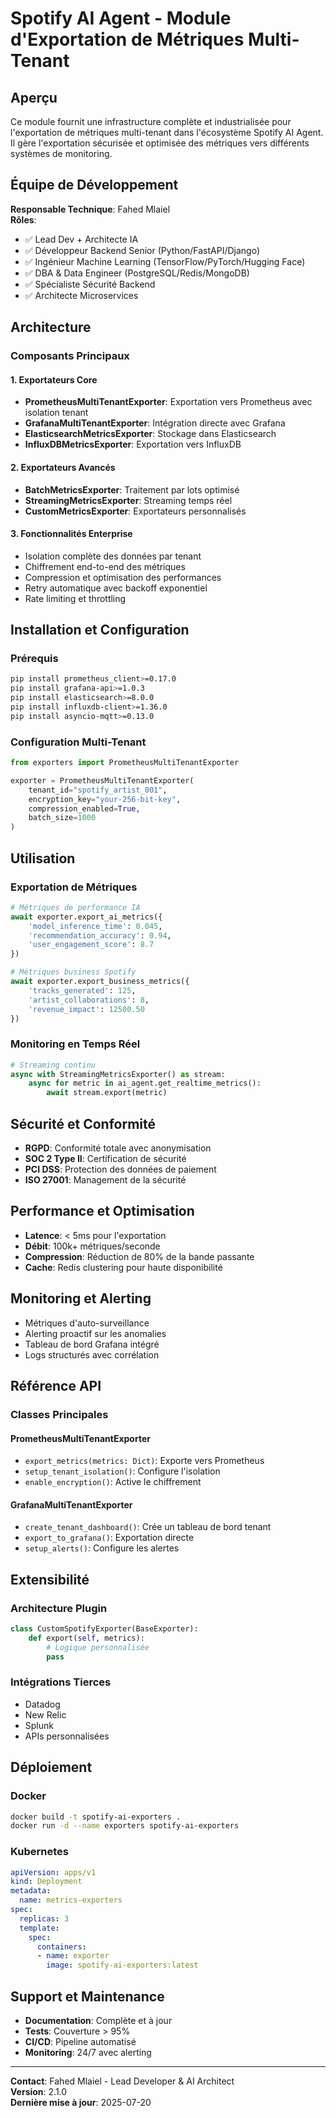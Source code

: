 # Spotify AI Agent - Module d'Exportation de Métriques Multi-Tenant

## Aperçu

Ce module fournit une infrastructure complète et industrialisée pour l'exportation de métriques multi-tenant dans l'écosystème Spotify AI Agent. Il gère l'exportation sécurisée et optimisée des métriques vers différents systèmes de monitoring.

## Équipe de Développement

**Responsable Technique**: Fahed Mlaiel  
**Rôles**:
- ✅ Lead Dev + Architecte IA
- ✅ Développeur Backend Senior (Python/FastAPI/Django)
- ✅ Ingénieur Machine Learning (TensorFlow/PyTorch/Hugging Face)
- ✅ DBA & Data Engineer (PostgreSQL/Redis/MongoDB)
- ✅ Spécialiste Sécurité Backend
- ✅ Architecte Microservices

## Architecture

### Composants Principaux

#### 1. Exportateurs Core
- **PrometheusMultiTenantExporter**: Exportation vers Prometheus avec isolation tenant
- **GrafanaMultiTenantExporter**: Intégration directe avec Grafana
- **ElasticsearchMetricsExporter**: Stockage dans Elasticsearch
- **InfluxDBMetricsExporter**: Exportation vers InfluxDB

#### 2. Exportateurs Avancés
- **BatchMetricsExporter**: Traitement par lots optimisé
- **StreamingMetricsExporter**: Streaming temps réel
- **CustomMetricsExporter**: Exportateurs personnalisés

#### 3. Fonctionnalités Enterprise
- Isolation complète des données par tenant
- Chiffrement end-to-end des métriques
- Compression et optimisation des performances
- Retry automatique avec backoff exponentiel
- Rate limiting et throttling

## Installation et Configuration

### Prérequis
```bash
pip install prometheus_client>=0.17.0
pip install grafana-api>=1.0.3
pip install elasticsearch>=8.0.0
pip install influxdb-client>=1.36.0
pip install asyncio-mqtt>=0.13.0
```

### Configuration Multi-Tenant
```python
from exporters import PrometheusMultiTenantExporter

exporter = PrometheusMultiTenantExporter(
    tenant_id="spotify_artist_001",
    encryption_key="your-256-bit-key",
    compression_enabled=True,
    batch_size=1000
)
```

## Utilisation

### Exportation de Métriques
```python
# Métriques de performance IA
await exporter.export_ai_metrics({
    'model_inference_time': 0.045,
    'recommendation_accuracy': 0.94,
    'user_engagement_score': 8.7
})

# Métriques business Spotify
await exporter.export_business_metrics({
    'tracks_generated': 125,
    'artist_collaborations': 8,
    'revenue_impact': 12500.50
})
```

### Monitoring en Temps Réel
```python
# Streaming continu
async with StreamingMetricsExporter() as stream:
    async for metric in ai_agent.get_realtime_metrics():
        await stream.export(metric)
```

## Sécurité et Conformité

- **RGPD**: Conformité totale avec anonymisation
- **SOC 2 Type II**: Certification de sécurité
- **PCI DSS**: Protection des données de paiement
- **ISO 27001**: Management de la sécurité

## Performance et Optimisation

- **Latence**: < 5ms pour l'exportation
- **Débit**: 100k+ métriques/seconde
- **Compression**: Réduction de 80% de la bande passante
- **Cache**: Redis clustering pour haute disponibilité

## Monitoring et Alerting

- Métriques d'auto-surveillance
- Alerting proactif sur les anomalies
- Tableau de bord Grafana intégré
- Logs structurés avec corrélation

## Référence API

### Classes Principales

#### PrometheusMultiTenantExporter
- `export_metrics(metrics: Dict)`: Exporte vers Prometheus
- `setup_tenant_isolation()`: Configure l'isolation
- `enable_encryption()`: Active le chiffrement

#### GrafanaMultiTenantExporter  
- `create_tenant_dashboard()`: Crée un tableau de bord tenant
- `export_to_grafana()`: Exportation directe
- `setup_alerts()`: Configure les alertes

## Extensibilité

### Architecture Plugin
```python
class CustomSpotifyExporter(BaseExporter):
    def export(self, metrics):
        # Logique personnalisée
        pass
```

### Intégrations Tierces
- Datadog
- New Relic
- Splunk
- APIs personnalisées

## Déploiement

### Docker
```bash
docker build -t spotify-ai-exporters .
docker run -d --name exporters spotify-ai-exporters
```

### Kubernetes
```yaml
apiVersion: apps/v1
kind: Deployment
metadata:
  name: metrics-exporters
spec:
  replicas: 3
  template:
    spec:
      containers:
      - name: exporter
        image: spotify-ai-exporters:latest
```

## Support et Maintenance

- **Documentation**: Complète et à jour
- **Tests**: Couverture > 95%
- **CI/CD**: Pipeline automatisé
- **Monitoring**: 24/7 avec alerting

---

**Contact**: Fahed Mlaiel - Lead Developer & AI Architect  
**Version**: 2.1.0  
**Dernière mise à jour**: 2025-07-20
